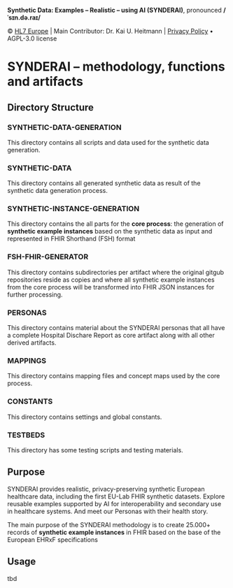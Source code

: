 **Synthetic Data: Examples – Realistic – using AI (SYNDERAI)**, pronounced **/ˈsɪn.də.raɪ/**

© [HL7 Europe](https://hl7europe.org) | Main Contributor: Dr. Kai U. Heitmann | [Privacy Policy](https://hl7europe.eu/privacy-policy-for-hl7-europe/) • AGPL-3.0 license

# SYNDERAI – methodology, functions and artifacts

## Directory Structure

### SYNTHETIC-DATA-GENERATION

This directory contains all scripts and data used for the synthetic data generation.

### SYNTHETIC-DATA

This directory contains all generated synthetic data as result of the synthetic data generation process.

### SYNTHETIC-INSTANCE-GENERATION

This directory contains the all parts for the **core process**: the generation of **synthetic example instances** based on the synthetic data as input and represented in FHIR Shorthand (FSH) format

### FSH-FHIR-GENERATOR

This directory contains subdirectories per artifact where the original gitgub repositories reside as copies and where all synthetic example instances from the core process will be transformed into FHIR JSON instances for further processing. 

### PERSONAS

This directory contains material about the SYNDERAI personas that all have a complete Hospital Dischare Report as core artifact along with all other derived artifacts. 

### MAPPINGS

This directory contains mapping files and concept maps used by the core process.

### CONSTANTS

This directory contains settings and global constants.

### TESTBEDS

This directory has some testing scripts and testing materials.

## Purpose

SYNDERAI provides realistic, privacy-preserving synthetic European healthcare data, including the first EU-Lab FHIR synthetic datasets. Explore reusable examples supported by AI for interoperability and secondary use in healthcare systems. And meet our Personas with their health story.

The main purpose of the SYNDERAI methodology is to create 25.000+ records of **synthetic example instances** in FHIR based on the base of the European EHRxF specifications

## Usage

tbd